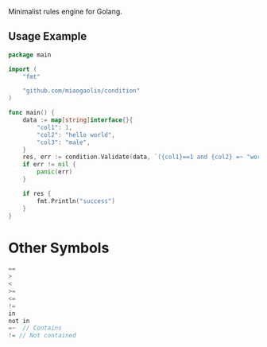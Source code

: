 Minimalist rules engine for Golang.

## Usage Example

```go
package main

import (
    "fmt"

    "github.com/miaogaolin/condition"
)

func main() {
    data := map[string]interface{}{
		"col1": 1,
		"col2": "hello world",
		"col3": "male",
	}
	res, err := condition.Validate(data, `({col1}==1 and {col2} =~ "world") or {col3} in ["male"]`)
	if err != nil {
		panic(err)
	}

    if res {
        fmt.Println("success")
    }
}
```
# Other Symbols

```go
== 
> 
< 
>=
<=
!=
in  
not in 
=~  // Contains
!= // Not contained
```